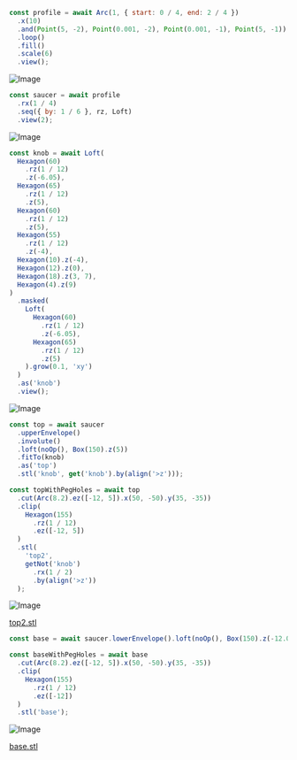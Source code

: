 ```JavaScript
const profile = await Arc(1, { start: 0 / 4, end: 2 / 4 })
  .x(10)
  .and(Point(5, -2), Point(0.001, -2), Point(0.001, -1), Point(5, -1))
  .loop()
  .fill()
  .scale(6)
  .view();
```

![Image](saucer.md.profile.png)

```JavaScript
const saucer = await profile
  .rx(1 / 4)
  .seq({ by: 1 / 6 }, rz, Loft)
  .view(2);
```

![Image](saucer.md.saucer_2.png)

```JavaScript
const knob = await Loft(
  Hexagon(60)
    .rz(1 / 12)
    .z(-6.05),
  Hexagon(65)
    .rz(1 / 12)
    .z(5),
  Hexagon(60)
    .rz(1 / 12)
    .z(5),
  Hexagon(55)
    .rz(1 / 12)
    .z(-4),
  Hexagon(10).z(-4),
  Hexagon(12).z(0),
  Hexagon(18).z(3, 7),
  Hexagon(4).z(9)
)
  .masked(
    Loft(
      Hexagon(60)
        .rz(1 / 12)
        .z(-6.05),
      Hexagon(65)
        .rz(1 / 12)
        .z(5)
    ).grow(0.1, 'xy')
  )
  .as('knob')
  .view();
```

![Image](saucer.md.knob.png)

```JavaScript
const top = await saucer
  .upperEnvelope()
  .involute()
  .loft(noOp(), Box(150).z(5))
  .fitTo(knob)
  .as('top')
  .stl('knob', get('knob').by(align('>z')));
```

```JavaScript
const topWithPegHoles = await top
  .cut(Arc(8.2).ez([-12, 5]).x(50, -50).y(35, -35))
  .clip(
    Hexagon(155)
      .rz(1 / 12)
      .ez([-12, 5])
  )
  .stl(
    'top2',
    getNot('knob')
      .rx(1 / 2)
      .by(align('>z'))
  );
```

![Image](saucer.md.topWithPegHoles_top2.png)

[top2.stl](saucer.top2.stl)

```JavaScript
const base = await saucer.lowerEnvelope().loft(noOp(), Box(150).z(-12.01)).as('base');
```

```JavaScript
const baseWithPegHoles = await base
  .cut(Arc(8.2).ez([-12, 5]).x(50, -50).y(35, -35))
  .clip(
    Hexagon(155)
      .rz(1 / 12)
      .ez([-12])
  )
  .stl('base');
```

![Image](saucer.md.baseWithPegHoles_base.png)

[base.stl](saucer.base.stl)
